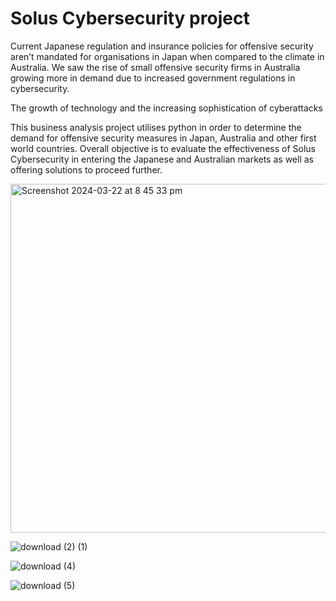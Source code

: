 # Solus Cybersecurity project

Current Japanese regulation and insurance policies for offensive security aren’t mandated for organisations in Japan when compared to the climate in Australia. We saw the rise of small offensive security firms in Australia growing more in demand due to increased government regulations in cybersecurity. 

The growth of technology and the increasing sophistication of cyberattacks 

This business analysis project utilises python in order to determine the demand for offensive security measures in Japan, Australia and other first world countries. Overall objective is to evaluate the effectiveness of Solus Cybersecurity in entering the Japanese and Australian markets as well as offering solutions to proceed further.


<img width="558" alt="Screenshot 2024-03-22 at 8 45 33 pm" src="https://github.com/Nelsontran26/data_analysis/assets/156879228/29f2e42c-c7a8-4ee6-bbf0-d8a907d7162a">

![download (2) (1)](https://github.com/Nelsontran26/data_analysis/assets/156879228/fe0b7156-6c8a-4745-9fc1-e7215b577f7b)

![download (4)](https://github.com/Nelsontran26/data_analysis/assets/156879228/1f565b9a-fcfe-4835-a0a1-ea8c63057af3)

![download (5)](https://github.com/Nelsontran26/data_analysis/assets/156879228/8c6f586f-9bf8-47e0-9424-3fcd37e8146a)
